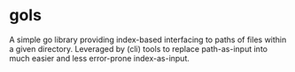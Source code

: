 # gols
A simple go library providing index-based interfacing to paths of files within a given directory. Leveraged by (cli) tools to replace path-as-input into much easier and less error-prone index-as-input.
